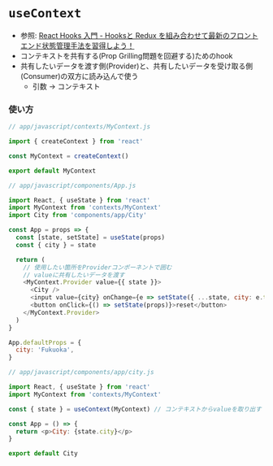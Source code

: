 # `useContext`
- 参照: [React Hooks 入門 - Hooksと Redux を組み合わせて最新のフロントエンド状態管理手法を習得しよう！](https://www.udemy.com/course/react-hooks-101/)
- コンテキストを共有する(Prop Grilling問題を回避する)ためのhook
- 共有したいデータを渡す側(Provider)と、共有したいデータを受け取る側(Consumer)の双方に読み込んで使う
  - 引数 -> コンテキスト

### 使い方
```js
// app/javascript/contexts/MyContext.js

import { createContext } from 'react'

const MyContext = createContext()

export default MyContext
```

```js
// app/javascript/components/App.js

import React, { useState } from 'react'
import MyContext from 'contexts/MyContext'
import City from 'components/app/City'

const App = props => {
  const [state, setState] = useState(props)
  const { city } = state

  return (
    // 使用したい箇所をProviderコンポーネントで囲む
    // valueに共有したいデータを渡す
    <MyContext.Provider value={{ state }}>
      <City />
      <input value={city} onChange={e => setState({ ...state, city: e.target.value })} />
      <button onClick={() => setState(props)}>reset</button>
    </MyContext.Provider>
  )
}

App.defaultProps = {
  city: 'Fukuoka',
}
```

```js
// app/javascript/components/app/city.js

import React, { useState } from 'react'
import MyContext from 'contexts/MyContext'

const { state } = useContext(MyContext) // コンテキストからvalueを取り出す

const App = () => {
  return <p>City: {state.city}</p>
}

export default City
```
